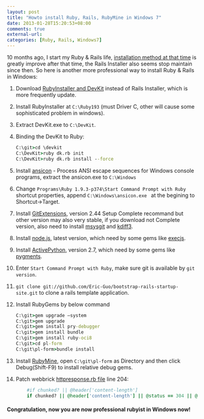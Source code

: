 ```yaml
---
layout: post
title: "Howto install Ruby, Rails, RubyMine in Windows 7"
date: 2013-01-28T15:20:53+08:00
comments: true
external-url:
categories: [Ruby, Rails, Windows7]
---
```


10 months ago, I start my Ruby & Rails life, [installation method at that time](/2012/04/01/install-ruby-1-dot-9-3-and-rails-3-dot-2-3-on-windows-7/) is greatly improve after that time, the Rails Installer also seems stop maintain since then. So here is another more professional way to install Ruby & Rails in Windows:

<!--more-->

1. Download [RubyInstaller and DevKit](http://rubyinstaller.org/downloads/) instead of Rails Installer, which is more frequently update.

2. Install RubyInstaller at `C:\Ruby193` (must Driver C, other will cause some sophisticated problem in windows).

3. Extract DevKit.exe to `C:\DevKit`.

4. Binding the DevKit to Ruby:

	```bat
	C:\git>cd \devkit
	C:\DevKit>ruby dk.rb init
	C:\DevKit>ruby dk.rb install --force
	```

5. Install [ansicon](https://github.com/adoxa/ansicon) - Process ANSI escape sequences for Windows console programs, extract the ansicon.exe to `C:\Windows`

6. Change `Programs\Ruby 1.9.3-p374\Start Command Prompt with Ruby` shortcut properties, append `C:\Windows\ansicon.exe ` at the begining to Shortcut->Target.

7. Install [GitExtensions](http://code.google.com/p/gitextensions/downloads/list), version 2.44 Setup Complete recommand but other version may also very stable, if you download not Complete version, also need to install [msysgit](http://code.google.com/p/msysgit/downloads/list) and [kdiff3](http://kdiff3.sourceforge.net/).

8. Install [node.js](http://nodejs.org/), latest version, which need by some gems like [execjs](https://github.com/sstephenson/execjs#readme).

9. Install [ActivePython](http://www.activestate.com/activepython/downloads), version 2.7, which need by some gems like [pygments](https://github.com/tmm1/pygments.rb).

10. Enter `Start Command Prompt with Ruby`, make sure git is available by `git version`.

11. `git clone git://github.com/Eric-Guo/bootstrap-rails-startup-site.git` to clone a rails template application.

12. Install RubyGems by below command

	```bat
	C:\git>gem upgrade –system
	C:\git>gem upgrade
	C:\git>gem install pry-debugger
	C:\git>gem install bundle
	C:\git>gem install ruby-oci8
	C:\git>cd pl-form
	C:\git\pl-form>bundle install
	```

13. Install [RubyMine](http://www.jetbrains.com/ruby/download/index.html), open `C:\git\pl-form` as Directory and then click Debug(Shift-F9) to install relative debug gems.

14. Patch webbrick [httpresponse.rb file](file://C:/Ruby193/lib/ruby/1.9.1/webrick/httpresponse.rb) line 204:

    ```ruby
        #if chunked? || @header['content-length']
        if chunked? || @header['content-length'] || @status == 304 || @status == 204
    ```

#### Congratulation, now you are now professional rubyist in Windows now!